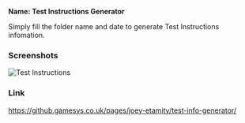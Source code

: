 **Name: Test Instructions Generator**

Simply fill the folder name and date to generate Test Instructions infomation.

### Screenshots
![Test Instructions](https://github.gamesys.co.uk/raw/joey-etamity/test-info-generator/master/screenshot.png?token=AAAEVhEK_lJR5XEeabu4xuFHrD7nuPNHks5ZjYYTwA%3D%3D)

### Link
https://github.gamesys.co.uk/pages/joey-etamity/test-info-generator/